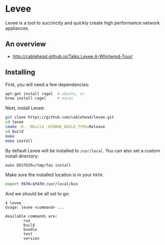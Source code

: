 # Levee

Levee is a tool to succinctly and quickly create high performance network
appliances.

## An overview

* http://cablehead.github.io/Talks.Levee.A-Whirlwind-Tour/

## Installing


First, you will need a few dependencies:

```bash
apt-get install ragel  # ubuntu, or
brew install ragel     # macos
```

Next, install Levee:

```bash
git clone https://github.com/cablehead/levee.git
cd levee
cmake -H. -Bbuild -DCMAKE_BUILD_TYPE=Release
cd build
make
make install
```

By default Levee will be installed to `/usr/local`. You can also set a custom
install directory:

```bash
make DESTDIR=/tmp/foo install
```

Make sure the installed location is in your `PATH`:

```bash
export PATH=$PATH:/usr/local/bin
```

And we should be all set to go:

```
$ levee
Usage: levee <command> ...

Available commands are:
        run
        build
        bundle
        test
        version
```


